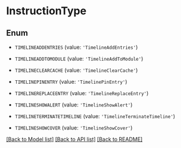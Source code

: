 # InstructionType


## Enum

* `TIMELINEADDENTRIES` (value: `'TimelineAddEntries'`)

* `TIMELINEADDTOMODULE` (value: `'TimelineAddToModule'`)

* `TIMELINECLEARCACHE` (value: `'TimelineClearCache'`)

* `TIMELINEPINENTRY` (value: `'TimelinePinEntry'`)

* `TIMELINEREPLACEENTRY` (value: `'TimelineReplaceEntry'`)

* `TIMELINESHOWALERT` (value: `'TimelineShowAlert'`)

* `TIMELINETERMINATETIMELINE` (value: `'TimelineTerminateTimeline'`)

* `TIMELINESHOWCOVER` (value: `'TimelineShowCover'`)

[[Back to Model list]](../README.md#documentation-for-models) [[Back to API list]](../README.md#documentation-for-api-endpoints) [[Back to README]](../README.md)


